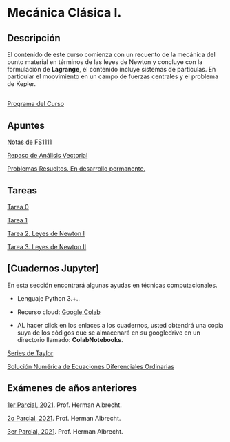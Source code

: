 # Mecánica Clásica I.

## Descripción

El contenido de este curso comienza con un recuento de la mecánica del punto material en términos de las leyes de Newton y concluye con la formulación de **Lagrange**, el contenido incluye sistemas de partículas. En particular el moovimiento en un campo de fuerzas centrales y el problema de Kepler.




## 

[Programa del Curso](Notas/FS-4211_MECANICA_CLASICA_I.pdf)

## Apuntes

[Notas de FS1111](Notas/Mecanica_del_Punto_Material.pdf)

[Repaso de Análisis Vectorial](Notas/mates_pa_mecanica.pdf)

[Problemas Resueltos. En desarrollo permanente.](Notas/Problemas_resueltos_MEC_1.pdf)  


## Tareas

[Tarea 0](Tareas/Tarea_0__Repaso_de_Analisis_Vectorial_I.pdf)

[Tarea 1](Tareas/Tarea_1__Repaso_de_An_lisis_Vectorial_II.pdf)

[Tarea 2. Leyes de Newton I](Tareas/Tarea_2_Leyes_de_Newton_I.pdf)

[Tarea 3. Leyes de Newton II](Tareas/Tarea_3_Leyes_de_Newton_II.pdf)

## [Cuadernos Jupyter]

En esta sección encontrará algunas ayudas en técnicas computacionales. 

* Lenguaje Python 3.+..

* Recurso cloud: [Google Colab](https://colab.research.google.com/)

* AL hacer click en los enlaces a los cuadernos, usted obtendrá una copia suya de los códigos que se almacenará en su googledrive en un directorio llamado: **ColabNotebooks**.  

[Series de Taylor](cuadernos_jupyter/Series_de_Taylor.ipynb)

[Solución Numérica de Ecuaciones Diferenciales Ordinarias](cuadernos_jupyter/Sol_Num_de_EDO.ipynb)


## Exámenes de años anteriores

[1er Parcial, 2021](Examenes_Viejos/FS4211_Abr_Jul2021_Parcial1.pdf). Prof. Herman Albrecht.

[2o Parcial, 2021](Examenes_Viejos/FS4211_Abr_Jul2021_Parcial2.pdf). Prof. Herman Albrecht.

[3er Parcial, 2021](Examenes_Viejos/FS4211_Abr_Jul2021_Parcial3.pdf). Prof. Herman Albrecht.
